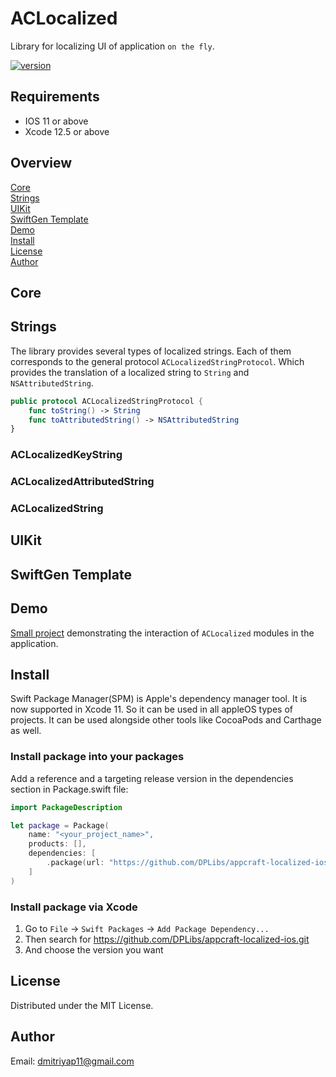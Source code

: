 # ACLocalized
Library for localizing UI of application `on the fly`.

[![version](https://img.shields.io/badge/version-1.0.0-white.svg)](https://semver.org)

## Requirements
* IOS 11 or above
* Xcode 12.5 or above

## Overview
[Core](#Core)\
[Strings](#Strings)\
[UIKit](#UIKit)\
[SwiftGen Template](#SwiftGen_Template)\
[Demo](#Demo)\
[Install](#Install)\
[License](#License)\
[Author](#Author)

## Core

## Strings
The library provides several types of localized strings. Each of them corresponds to the general protocol `ACLocalizedStringProtocol`. Which provides the translation of a localized string to `String` and `NSAttributedString`.

```swift
public protocol ACLocalizedStringProtocol {
    func toString() -> String
    func toAttributedString() -> NSAttributedString
}
```

### ACLocalizedKeyString

### ACLocalizedAttributedString

### ACLocalizedString

## UIKit

## SwiftGen Template

## Demo
[Small project](/Demo) demonstrating the interaction of `ACLocalized` modules in the application.

## Install
Swift Package Manager(SPM) is Apple's dependency manager tool. It is now supported in Xcode 11. So it can be used in all appleOS types of projects. It can be used alongside other tools like CocoaPods and Carthage as well.

### Install package into your packages
Add a reference and a targeting release version in the dependencies section in Package.swift file:

```swift
import PackageDescription

let package = Package(
    name: "<your_project_name>",
    products: [],
    dependencies: [
        .package(url: "https://github.com/DPLibs/appcraft-localized-ios.git", from: "<current_version>")
    ]
)
```

### Install package via Xcode

1. Go to `File` -> `Swift Packages` -> `Add Package Dependency...`
2. Then search for <https://github.com/DPLibs/appcraft-localized-ios.git>
3. And choose the version you want

## License
Distributed under the MIT License.

## Author
Email: <dmitriyap11@gmail.com>
